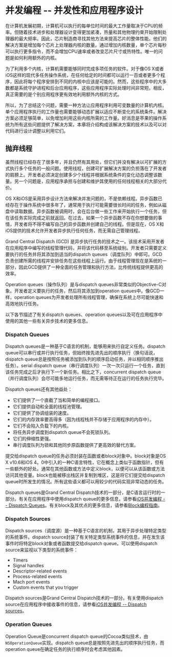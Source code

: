 # 并发编程 -- 并发性和应用程序设计

在计算机发展初期，计算机可以执行的每单位时间的最大工作量取决于CPU的频率。但随着技术进步和处理器设计变得更加紧凑，热量和其他物理约束开始限制处理器的最大频率。因此，芯片制造商寻找其他方法来提高芯片的整体性能。他们的解决方案是增加每个芯片上处理器内核的数量。通过增加内核数量，单个芯片每秒可以执行更多指令，而不会增加CPU速率或者改变芯片尺寸或热特性。唯一的问题是如何利用额外的内核。

为了利用多个内核，计算机需要能够同时完成多项任务的软件。对于像OS X或者iOS这样的现代多任务操作系统，在任何给定的时间都可以运行一百或者更多个程序，因此将每个程序安排到不同的内核中应该是可能的。然而，这些程序中的大多数都是系统守护进程和后台应用程序，这些应用程序实际处理时间非常短。相反，真正需要的是个别应用程序更有效地利用额外内核的方式。

所以，为了总结这个问题，需要一种方法让应用程序利用可变数量的计算机内核。单个应用程序执行的工作量也需要能够动态扩展以适应不断变化的系统条件。解决方案必须足够简单，以免增加利用这些内核所需的工作量。好消息是苹果的操作系统为所有这些问题提供了解决方案，本章将介绍构成该解决方案的技术以及可以对代码进行设计调整以利用它们。


## 抛弃线程

虽然线程已经存在了很多年，并且仍然有其用处，但它们并没有解决以可扩展的方式执行多个任务的一般问题。使用线程，创建可扩展解决方案的负担落在了开发者的肩膀上。开发者必须决定创建多少个线程并根据系统条件的变化动态调整该数量。另一个问题是，应用程序承担与创建和维护其使用的任何线程相关的大部分代价。

OS X和iOS是采用异步设计方法来解决并发问题的，不是依赖线程。异步函数已经存在于操作系统中很多年了，通常用于执行可能需要很长时间的任务，例如从磁盘中读取数据。异步函数被调用时，会在后台做一些工作来开始执行一个任务，但在该任务实际完成之前就返回。在过去，如果一个异步函数不存在你想要做的事情，开发者将不得不编写自己的异步函数并创建自己的线程。但是现在，OS X和iOS提供的技术允许开发者异步执行任何任务，而无需自己管理线程。

Grand Central Dispatch (GCD) 是异步执行任务的技术之一。该技术采用开发者在应用程序中编写的线程管理代码，并将该代码移至系统级别。开发者只需要定义要执行的任务并将其添加到适当的dispatch queues（调度队列）中即可。GCD负责创建所需的线程并安排任务在这些线程上运行。由于线程管理现在是系统的一部分，因此GCD提供了一种全面的任务管理和执行方法，比传统线程提供更高的效率。

Operation queues（操作队列）是与dispatch queues非常类似的Objective-C对象。开发者定义要执行的任务，然后将其添加到operation queues中。像GCD一样，operation queues为开发者处理所有线程管理，确保在系统上尽可能快速和高效地执行任务。

以下各节描述了有关dispatch queues、operation queues以及可在应用程序中使用的其他一些有关异步技术的更多信息。

### Dispatch Queues

Dispatch queues是一种基于C语言的机制，能够用来执行自定义任务。dispatch queue可以串行或并行执行任务，但始终按先进先出的顺序执行（换句话说，dispatch queue总是按照任务被添加到队列的顺序启动任务，并以相同顺序推出任务）。serial dispatch queue（串行调度队列）一次一次只运行一个任务，直到该任务完成之后才执行下一个新任务。相比之下，concurrent dispatch queue（并行调度队列）会尽可能多地运行任务，而无需等待正在运行的任务执行完毕。

Dispatch queues还有其他益处：
- 它们提供了一个直截了当和简单的编程接口。
- 它们提供自动和全面的线程池管理。
- 它们提供了协调组装的速度。
- 它们的内存效率要高得多（因为线程栈并不存储于应用程序的内存中）。
- 它们不会陷入负载下的内核。
- 将任务异步调度到dispatch queue不会死锁队列。
- 它们的伸缩性更强。
- 串行调度队列为锁和其他同步原函数提供了更高效的替代方案。

提交给dispatch queue的任务必须封装在函数或者block对象中。block对象是OS X v10.6和iOS 4。0中引入的一种C语言特性，它在概念上类似于函数指针，但有一些额外的好处。通常在其他函数或方法中定义block，以便可以从该函数或方法访问其他变量。block也能被移出栈区并复制到堆区，这是将它们提交给dispatch queue时所发生的情况。所有这些语义都可以用较少的代码实现非常动态的任务。

Dispatch queues是Grand Central Dispatch技术的一部分，是C语言运行时的一部分。有关在应用程序中使用dispatch queue的更多信息，请参看[iOS并发编程 -- Dispatch Queues](https://www.jianshu.com/p/4533e653d49f)。有关block及其优点的更多信息，请参看[Block编程指南](https://www.jianshu.com/p/c1c03ae5a6a5)。

### Dispatch Sources

Dispatch sources（调度源）是一种基于C语言的机制，其用于异步处理特定类型的系统事件。dispatch source封装了有关特定类型系统事件的信息，并在发生该事件时将特定block对象或者函数提交给dispatch queue。可以使用dispatch source来监视以下类型的系统事件：
- Timers
- Signal handles
- Descriptor-related events
- Process-related events
- Mach port events
- Custom events that you trigger

Dispatch sources是Grand Central Dispatch技术的一部分。有关使用dispatch source在应用程序中接收事件的信息，请参看[iOS并发编程 -- Dispatch sources](https://www.jianshu.com/p/6508aaf2df4e)。

### Operation Queues

Operation Queue是concurrent dispatch queue的Cocoa类似技术，由`NSOperationQueue`实现。dispatch queue总是按照先进先出的顺序执行任务，而operation queue在确定任务的执行顺序时会考虑其他因素。



